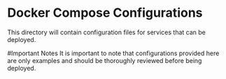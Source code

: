 # Docker Compose Configurations
This directory will contain configuration files for services that can be deployed.

#Important Notes
It is important to note that configurations provided here are only examples and should be thoroughly reviewed before being deployed.
